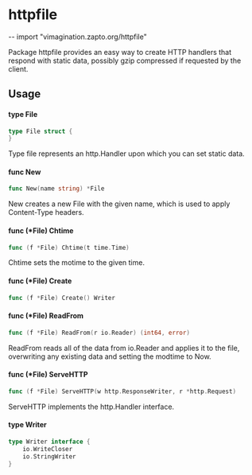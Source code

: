 # httpfile
--
    import "vimagination.zapto.org/httpfile"

Package httpfile provides an easy way to create HTTP handlers that respond with
static data, possibly gzip compressed if requested by the client.

## Usage

#### type File

```go
type File struct {
}
```

Type file represents an http.Handler upon which you can set static data.

#### func  New

```go
func New(name string) *File
```
New creates a new File with the given name, which is used to apply Content-Type
headers.

#### func (*File) Chtime

```go
func (f *File) Chtime(t time.Time)
```
Chtime sets the motime to the given time.

#### func (*File) Create

```go
func (f *File) Create() Writer
```

#### func (*File) ReadFrom

```go
func (f *File) ReadFrom(r io.Reader) (int64, error)
```
ReadFrom reads all of the data from io.Reader and applies it to the file,
overwriting any existing data and setting the modtime to Now.

#### func (*File) ServeHTTP

```go
func (f *File) ServeHTTP(w http.ResponseWriter, r *http.Request)
```
ServeHTTP implements the http.Handler interface.

#### type Writer

```go
type Writer interface {
	io.WriteCloser
	io.StringWriter
}
```
